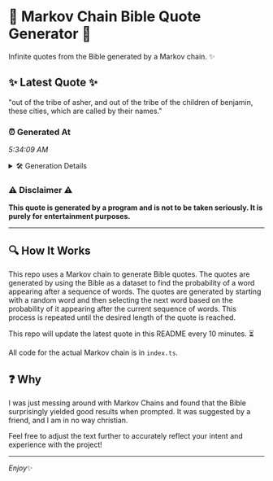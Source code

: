 # 📖 Markov Chain Bible Quote Generator 📖

Infinite quotes from the Bible generated by a Markov chain. ✨

## ✨ Latest Quote ✨
"out of the tribe of asher, and out of the tribe of the children of benjamin, these cities, which are called by their names."

### ⏰ Generated At
*5:34:09 AM*

<details>
    <summary>🛠️ Generation Details</summary>
    <p>
        <strong>🌱 Seed:</strong> out<br>
        <strong>🔄 Iterations:</strong> 23<br>
        <strong>📜 Context History:</strong><br>[ out ]: of<br>[ out, of ]: the<br>[ out, of, the ]: tribe<br>[ out, of, the, tribe ]: of<br>[ out, of, the, tribe, of ]: asher,<br>[ out, of, the, tribe, of, asher, ]: and<br>[ of, the, tribe, of, asher,, and ]: out<br>[ the, tribe, of, asher,, and, out ]: of<br>[ tribe, of, asher,, and, out, of ]: the<br>[ of, asher,, and, out, of, the ]: tribe<br>[ asher,, and, out, of, the, tribe ]: of<br>[ and, out, of, the, tribe, of ]: the<br>[ out, of, the, tribe, of, the ]: children<br>[ of, the, tribe, of, the, children ]: of<br>[ the, tribe, of, the, children, of ]: benjamin,<br>[ tribe, of, the, children, of, benjamin, ]: these<br>[ of, the, children, of, benjamin,, these ]: cities,<br>[ the, children, of, benjamin,, these, cities, ]: which<br>[ children, of, benjamin,, these, cities,, which ]: are<br>[ of, benjamin,, these, cities,, which, are ]: called<br>[ benjamin,, these, cities,, which, are, called ]: by<br>[ these, cities,, which, are, called, by ]: their<br>[ cities,, which, are, called, by, their ]: names.<br>
    </p>
</details>

### ⚠️ Disclaimer ⚠️
**This quote is generated by a program and is not to be taken seriously. It is purely for entertainment purposes.**

---

## 🔍 How It Works

This repo uses a Markov chain to generate Bible quotes. The quotes are generated by using the Bible as a dataset to find the probability of a word appearing after a sequence of words. The quotes are generated by starting with a random word and then selecting the next word based on the probability of it appearing after the current sequence of words. This process is repeated until the desired length of the quote is reached.

This repo will update the latest quote in this README every 10 minutes. ⏳

All code for the actual Markov chain is in `index.ts`.

## ❓ Why

I was just messing around with Markov Chains and found that the Bible surprisingly yielded good results when prompted. 
It was suggested by a friend, and I am in no way christian.

Feel free to adjust the text further to accurately reflect your intent and experience with the project!

---

*Enjoy*✨
